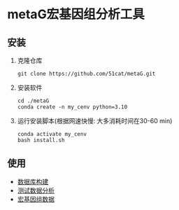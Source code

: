 # metaG宏基因组分析工具

## 安装

1. 克隆仓库

   ```shell
   git clone https://github.com/51cat/metaG.git
   ```

2. 安装软件

   ```shell
   cd ./metaG
   conda create -n my_cenv python=3.10
   ```

3. 运行安装脚本(根据网速快慢: 大多消耗时间在30-60 min)
   ```
   conda activate my_cenv
   bash install.sh
   ```

## 使用
- [数据库构建](./doc/database.md)
- [测试数据分析](./doc/demo.md)
- [宏基因组数据](./doc/genome.md)